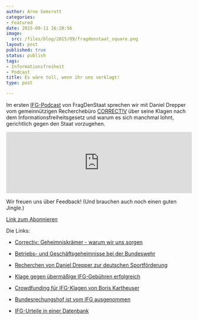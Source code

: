```yaml
---
author: Arne Semsrott
categories:
- Featured
date: 2015-09-11 16:20:56
image:
  src: /files/blog/2015/09/fragdenstaat_square.png
layout: post
published: true
status: publish
tags:
- Informationsfreiheit
- Podcast
title: Es wäre toll, wenn ihr uns verklagt!
type: post

---
```

Im ersten [IFG-Podcast](https://soundcloud.com/fragdenstaat/ifg-podcast-1-es-ware-toll-wenn-ihr-uns-verklagt) von FragDenStaat sprechen wir mit Daniel Drepper vom gemeinnützigen Recherchebüro [CORRECT!V](http://correctiv.org/) über seine Klagen nach dem Informationsfreiheitsgesetz und warum es sich manchmal lohnt, gerichtlich gegen den Staat vorzugehen.

<iframe width="100%" height="166" scrolling="no" frameborder="no" src="https://w.soundcloud.com/player/?url=https%3A//api.soundcloud.com/tracks/223063085&amp;color=ff5500&amp;auto_play=false&amp;hide_related=false&amp;show_comments=true&amp;show_user=true&amp;show_reposts=false"></iframe>

Wir freuen uns über Feedback! (Und brauchen auch noch einen guten Jingle.)

[Link zum Abonnieren](http://feeds.soundcloud.com/users/soundcloud:users:173393422/sounds.rss)

Die Links:

* [Correctiv: Geheimniskrämer - warum wir uns sorgen](https://correctiv.org/blog/2015/08/30/pressefreiheit-warum-wir-uns-sorgen/)

* [Betriebs- und Geschäftsgeheimnisse bei der Bundeswehr](http://blog.fragdenstaat.de/2015/Bundeswehr-Ablehnung-Betriebsgeheimnisse/)

* [Recherchen von Daniel Drepper zur deutschen Sportförderung](http://www.anstageslicht.de/geschichtenansicht/kat/sport-fairness/story/sportfoerderung-und-intransparenz.html)

* [Klage gegen übermäßige IFG-Gebühren erfolgreich](https://correctiv.org/blog/2014/08/08/untauglich-bmi-hat-14-21560-zu-viel-kassiert/)

* [Crowdfunding für IFG-Klagen von Boris Kartheuser](https://crowdfunding.correctiv.org/deutscheueberwachungsexporte)

* [Bundesrechungshof ist vom IFG ausgenommen](http://www.zeit.de/politik/deutschland/2014-03/ifg-transparenz-bundesrechnungshof/komplettansicht)

* [IFG-Urteile in einer Datenbank](http://www.lda.brandenburg.de/sixcms/detail.php?template=rechtsprechungsdb_start)
